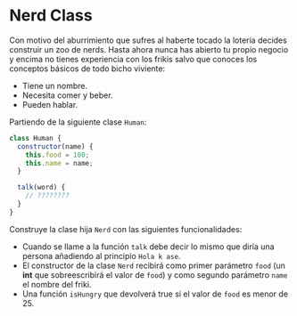 # Nerd Class

Con motivo del aburrimiento que sufres al haberte tocado la lotería decides construir un zoo de nerds.
Hasta ahora nunca has abierto tu propio negocio y encima no tienes experiencia con los frikis salvo que conoces los conceptos básicos de todo bicho viviente:
  - Tiene un nombre.
  - Necesita comer y beber.
  - Pueden hablar.

Partiendo de la siguiente clase `Human`:

```javascript
class Human {
  constructor(name) {
    this.food = 100;
    this.name = name;
  }

  talk(word) {
    // ????????
  }
}
```

Construye la clase hija `Nerd` con las siguientes funcionalidades:
  - Cuando se llame a la función `talk` debe decir lo mismo que diría una persona añadiendo al principio `Hola k ase`.
  - El constructor de la clase `Nerd` recibirá como primer parámetro `food` (un **int** que sobreescribirá el valor de `food`) y como segundo parámetro `name` el nombre del friki.
  - Una función `isHungry` que devolverá true si el valor de `food` es menor de 25.
